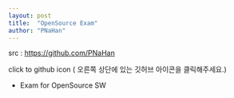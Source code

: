 ```yaml
---
layout: post
title:  "OpenSource Exam"
author: "PNaHan"
---
```


src : https://github.com/PNaHan

click to github icon ( 오른쪽 상단에 있는 깃허브 아이콘을 클릭해주세요.)

* Exam for OpenSource SW


